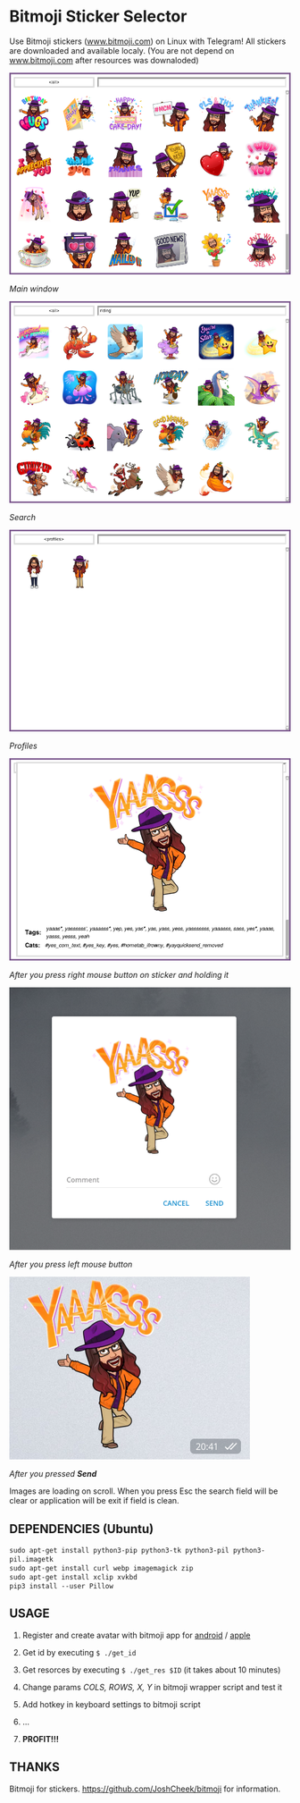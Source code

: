 # Bitmoji Sticker Selector

Use Bitmoji stickers (www.bitmoji.com) on Linux with Telegram!
All stickers are downloaded and available localy.
(You are not depend on www.bitmoji.com after resources was downaloded) 

!["main"](images/all.png "main")

*Main window*

!["search"](images/search.png "search")

*Search*

!["profiles"](images/profiles.png "profiles")

*Profiles*

!["info"](images/rightbutton.png "info")

*After you press right mouse button on sticker and holding it*

!["select"](images/leftbutton.png "select")

*After you press left mouse button*

!["send"](images/leftbuttonresult.png "send")

*After you pressed __Send__*

Images are loading on scroll.
When you press Esc the search field will be clear or application will be exit if field is clean.

## DEPENDENCIES (Ubuntu)
```
sudo apt-get install python3-pip python3-tk python3-pil python3-pil.imagetk
sudo apt-get install curl webp imagemagick zip
sudo apt-get install xclip xvkbd
pip3 install --user Pillow
```

## USAGE
1. Register and create avatar with bitmoji app for [android](https://play.google.com/store/apps/details?id=com.bitstrips.imoji) / [apple](https://apps.apple.com/ru/app/bitmoji/id868077558)

2. Get id by executing  ```$ ./get_id```
3. Get resorces by executing  ```$ ./get_res $ID``` (it takes about 10 minutes)
4. Change params *COLS, ROWS, X, Y* in bitmoji wrapper script and test it
5. Add hotkey in keyboard settings to bitmoji script
6. ...
7. **PROFIT!!!**

## THANKS
Bitmoji for stickers.
https://github.com/JoshCheek/bitmoji for information.


